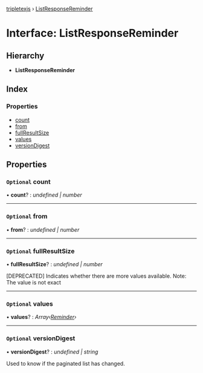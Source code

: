 [tripletexjs](../README.md) › [ListResponseReminder](listresponsereminder.md)

# Interface: ListResponseReminder

## Hierarchy

* **ListResponseReminder**

## Index

### Properties

* [count](listresponsereminder.md#optional-count)
* [from](listresponsereminder.md#optional-from)
* [fullResultSize](listresponsereminder.md#optional-fullresultsize)
* [values](listresponsereminder.md#optional-values)
* [versionDigest](listresponsereminder.md#optional-versiondigest)

## Properties

### `Optional` count

• **count**? : *undefined | number*

___

### `Optional` from

• **from**? : *undefined | number*

___

### `Optional` fullResultSize

• **fullResultSize**? : *undefined | number*

[DEPRECATED] Indicates whether there are more values available. Note: The value is not exact

___

### `Optional` values

• **values**? : *Array‹[Reminder](../modules/reminder.md)›*

___

### `Optional` versionDigest

• **versionDigest**? : *undefined | string*

Used to know if the paginated list has changed.

